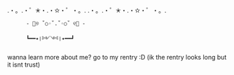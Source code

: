 .・。.・゜✭・.・✫・゜・。. .・。.・゜✭・.・✫・゜・。.
      
          - 🐚୭ ˚○◦˚.˚◦○˚ ୧🦖 - 
     
          ┗━━✦❘༻༺❘✦━━┛

wanna learn more about me? go to my rentry :D
(ik the rentry looks long but it isnt trust)

